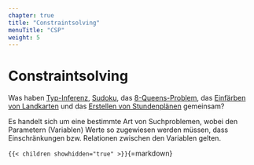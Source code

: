 ```yaml
---
chapter: true
title: "Constraintsolving"
menuTitle: "CSP"
weight: 5
---
```



# Constraintsolving

Was haben [Typ-Inferenz](https://en.wikipedia.org/wiki/Type_inference),
[Sudoku](https://en.wikipedia.org/wiki/Sudoku), das
[8-Queens-Problem](https://en.wikipedia.org/wiki/Eight_queens_puzzle), das
[Einfärben von Landkarten](https://en.wikipedia.org/wiki/Graph_coloring) und
das [Erstellen von Stundenplänen](https://en.wikipedia.org/wiki/Resource_allocation)
gemeinsam?

Es handelt sich um eine bestimmte Art von Suchproblemen, wobei den Parametern
(Variablen) Werte so zugewiesen werden müssen, dass Einschränkungen bzw.
Relationen zwischen den Variablen gelten.


`{{< children showhidden="true" >}}`{=markdown}
